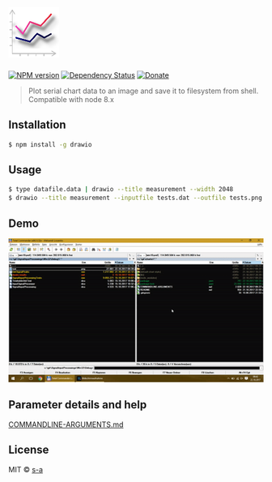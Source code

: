 # [![module logo][module-logo-path]][module-logo-url]

[module-logo-path]: /resources/logo-sm.png

[module-logo-url]: /README.md

[![NPM version][npm-image]][npm-url] 
[![Dependency Status][daviddm-image]][daviddm-url] 
[![Donate](http://s-a.github.io/donate/donate.svg)](http://s-a.github.io/donate/)

> Plot serial chart data to an image and save it to filesystem from shell. Compatible with node 8.x

## Installation

```sh
$ npm install -g drawio
```

## Usage

```sh
$ type datafile.data | drawio --title measurement --width 2048
$ drawio --title measurement --inputfile tests.dat --outfile tests.png
```

## Demo

![Demo](/demo.gif)

## Parameter details and help

[COMMANDLINE-ARGUMENTS.md](COMMANDLINE-ARGUMENTS.md)

## License

MIT © [s-a](https://github.com/s-a)

[npm-image]: https://badge.fury.io/js/drawio.svg

[npm-url]: https://npmjs.org/package/drawio

[daviddm-image]: https://david-dm.org/s-a/drawio.svg?theme=shields.io

[daviddm-url]: https://david-dm.org/s-a/drawio
